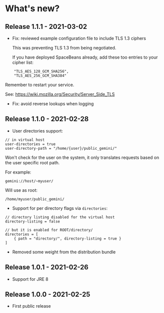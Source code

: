 # What's new?

## Release 1.1.1 - 2021-03-02

 - Fix: reviewed example configuration file to include TLS 1.3 ciphers

   This was preventing TLS 1.3 from being negotiated.

   If you have deployed SpaceBeans already, add these too entries to your cipher list:

```
    "TLS_AES_128_GCM_SHA256",
    "TLS_AES_256_GCM_SHA384"
```

   Remember to restart your service.

   See: https://wiki.mozilla.org/Security/Server_Side_TLS

 - Fix: avoid reverse lookups when logging

## Release 1.1.0 - 2021-02-28

 - User directories support:

```
// in virtual host
user-directories = true
user-directory-path = "/home/{user}/public_gemini/"
```

Won't check for the user on the system, it only translates requests based on the user specific root path.

For example:

```
gemini://host/~myuser/
```

Will use as root:

```
/home/myuser/public_gemini/
```

 - Support for per directory flags via `directories`:

```
// directory listing disabled for the virtual host
directory-listing = false

// but it is enabled for ROOT/directory/
directories = [
    { path = "directory/", directory-listing = true }
]
```

 - Removed some weight from the distribution bundle

## Release 1.0.1 - 2021-02-26

 - Support for JRE 8

## Release 1.0.0 - 2021-02-25

 - First public release

